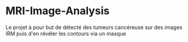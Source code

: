 # MRI-Image-Analysis
Le projet à pour but de détecté des tumeurs cancéreuse sur des images IRM puis d'en révéler les contours via un masque  
